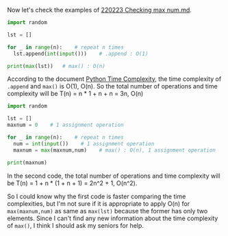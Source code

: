 Now let's check the examples of [220223 Checking max num.md](https://github.com/importjason/TIL/blob/main/220223%20Checking%20max%20num.md).

~~~Python
import random

lst = []

for _ in range(n):    # repeat n times
  lst.append(int(input()))    # .append : O(1)

print(max(lst))   # max() : O(n)
~~~

According to the document [Python Time Complexity](https://wiki.python.org/moin/TimeComplexity), the time complexity of ```.append``` and ```max()``` is O(1), O(n).
So the total number of operations and time complexity will be T(n) = n * 1 + n + n = 3n, O(n)

~~~Python
import random

lst = []
maxnum = 0    # 1 assignment operation

for _ in range(n):    # repeat n times
  num = int(input())    # 1 assignment operation
  maxnum = max(maxnum,num)    # max() : O(n), 1 assignment operation

print(maxnum)
~~~

In the second code, the total number of operations and time complexity will be T(n) = 1 + n * (1 + n + 1) = 2n^2 + 1, O(n^2).

So I could know why the first code is faster comparing the time complexities, but I'm not sure if it is appropriate to apply O(n) for ```max(maxnum,num)``` as same as ```max(lst)``` because the former has only two elements. Since I can't find any new information about the time complexity of ```max()```, I think I should ask my seniors for help.
